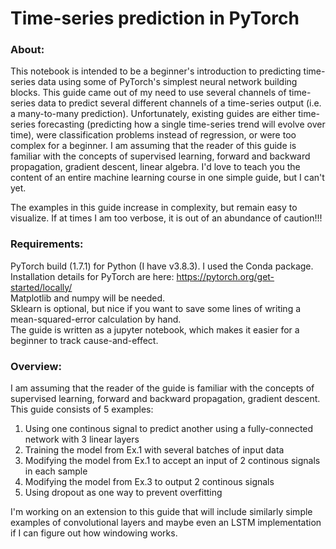 # Time-series prediction in PyTorch 
### About:
This notebook is intended to be a beginner's introduction to predicting time-series data using some of PyTorch's simplest neural network building blocks. This guide came out of my need to use several channels of time-series data to predict several different channels of a time-series output (i.e. a many-to-many prediction). Unfortunately, existing guides are either time-series forecasting (predicting how a single time-series trend will evolve over time), were classification problems instead of regression, or were too complex for a beginner. I am assuming that the reader of this guide is familiar with the concepts of supervised learning, forward and backward propagation, gradient descent, linear algebra. I'd love to teach you the content of an entire machine learning course in one simple guide, but I can't yet.  

The examples in this guide increase in complexity, but remain easy to visualize. If at times I am too verbose, it is out of an abundance of caution!!! 

### Requirements:
PyTorch build (1.7.1) for Python (I have v3.8.3). I used the Conda package.  
Installation details for PyTorch are here: https://pytorch.org/get-started/locally/  
Matplotlib and numpy will be needed.   
Sklearn is optional, but nice if you want to save some lines of writing a mean-squared-error calculation by hand.   
The guide is written as a jupyter notebook, which makes it easier for a beginner to track cause-and-effect.  

### Overview:
I am assuming that the reader of the guide is familiar with the concepts of supervised learning, forward and backward propagation, gradient descent. 
This guide consists of 5 examples:  
1. Using one continous signal to predict another using a fully-connected network with 3 linear layers
2. Training the model from Ex.1 with several batches of input data
3. Modifying the model from Ex.1 to accept an input of 2 continous signals in each sample
4. Modifying the model from Ex.3 to output 2 continous signals 
5. Using dropout as one way to prevent overfitting  

I'm working on an extension to this guide that will include similarly simple examples of convolutional layers and maybe even an LSTM implementation if I can figure out how windowing works. 
